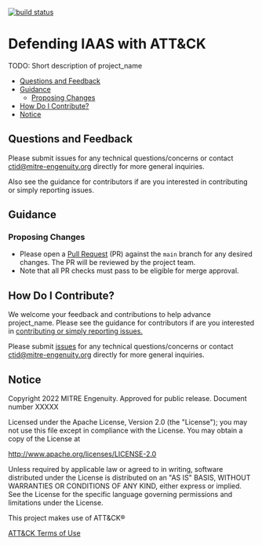 [![build status](https://github.com/center-for-threat-informed-defense/defending-iaas-with-attack/actions/workflows/publish.yml/badge.svg)](https://github.com/center-for-threat-informed-defense/defending-iaas-with-attack/actions)

# Defending IAAS with ATT&CK

TODO: Short description of project_name

- [Questions and Feedback](#questions-and-feedback)
- [Guidance](#guidance)
  - [Proposing Changes](#proposing-changes)
- [How Do I Contribute?](#how-do-i-contribute)
- [Notice](#notice)

## Questions and Feedback
Please submit issues for any technical questions/concerns or contact ctid@mitre-engenuity.org directly for more general inquiries.

Also see the guidance for contributors if are you interested in contributing or simply reporting issues.

## Guidance

### Proposing Changes

* Please open a [Pull Request](https://docs.github.com/en/pull-requests/collaborating-with-pull-requests/proposing-changes-to-your-work-with-pull-requests/about-pull-requests) (PR) against the `main` branch for any desired changes. The PR will be reviewed by the project team.
* Note that all PR checks must pass to be eligible for merge approval.

## How Do I Contribute?
We welcome your feedback and contributions to help advance project_name. Please see the guidance for
contributors if are you interested in [contributing or simply reporting issues.](/CONTRIBUTING.md)

Please submit [issues](https://github.com/center-for-threat-informed-defense/project_name/issues) for any
technical questions/concerns or contact ctid@mitre-engenuity.org directly for more general inquiries.

## Notice
Copyright 2022 MITRE Engenuity. Approved for public release. Document number XXXXX

Licensed under the Apache License, Version 2.0 (the "License"); you may not use this file except in compliance with the License. You may obtain a copy of the License at

http://www.apache.org/licenses/LICENSE-2.0

Unless required by applicable law or agreed to in writing, software distributed under the License is distributed on an "AS IS" BASIS, WITHOUT WARRANTIES OR CONDITIONS OF ANY KIND, either express or implied. See the License for the specific language governing permissions and limitations under the License.

This project makes use of ATT&CK®

[ATT&CK Terms of Use](https://attack.mitre.org/resources/terms-of-use/)
